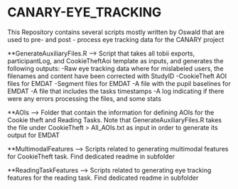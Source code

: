 # CANARY-EYE_TRACKING
This Repository contains several scripts mostly written by Oswald that are used to pre- and post - process eye tracking data for the CANARY project

**GenerateAuxiliaryFiles.R --> Script that takes all tobii exports, participantLog, and CookieTheftAoi template as inputs, and generates the following outputs:
-Raw eye tracking data where for mislabeled users, the filenames and content have been corrected with StudyID
-CookieTheft AOI files for EMDAT
-Segment files for EMDAT
-A file with the pupil baselines for EMDAT
-A file that includes the tasks timestamps 
-A log indicating if there were any errors processing the files, and some stats

**AOIs --> Folder that contain the information for defining AOIs for the Cookie theft and Reading Tasks. Note that GenerateAuxiliaryFiles.R takes the file under CookieTheft > All_AOIs.txt as input in order to generate its output for EMDAT

**MultimodalFeatures --> Scripts related to generating multimodal features for CookieTheft task. Find dedicated readme in subfolder

**ReadingTaskFeatures --> Scripts related to generating eye tracking features for the reading task. Find dedicated readme in subfolder
